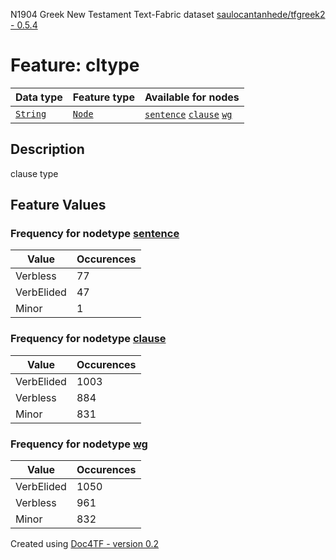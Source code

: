 N1904 Greek New Testament Text-Fabric dataset [saulocantanhede/tfgreek2 - 0.5.4](https://github.com/saulocantanhede/tfgreek2)
# Feature: cltype
Data type|Feature type|Available for nodes
---|---|---
[`String`](featurebydatatype.md#string)|[`Node`](featurebytype.md#node)| [`sentence`](featurebynodetype.md#sentence)  [`clause`](featurebynodetype.md#clause)  [`wg`](featurebynodetype.md#wg) 
## Description
clause type
## Feature Values
### Frequency for nodetype [sentence](featurebynodetype.md#sentence)
Value|Occurences
---|---
Verbless|77
VerbElided|47
Minor|1
### Frequency for nodetype [clause](featurebynodetype.md#clause)
Value|Occurences
---|---
VerbElided|1003
Verbless|884
Minor|831
### Frequency for nodetype [wg](featurebynodetype.md#wg)
Value|Occurences
---|---
VerbElided|1050
Verbless|961
Minor|832
 

Created using [Doc4TF - version 0.2](https://github.com/tonyjurg/Doc4TF) 